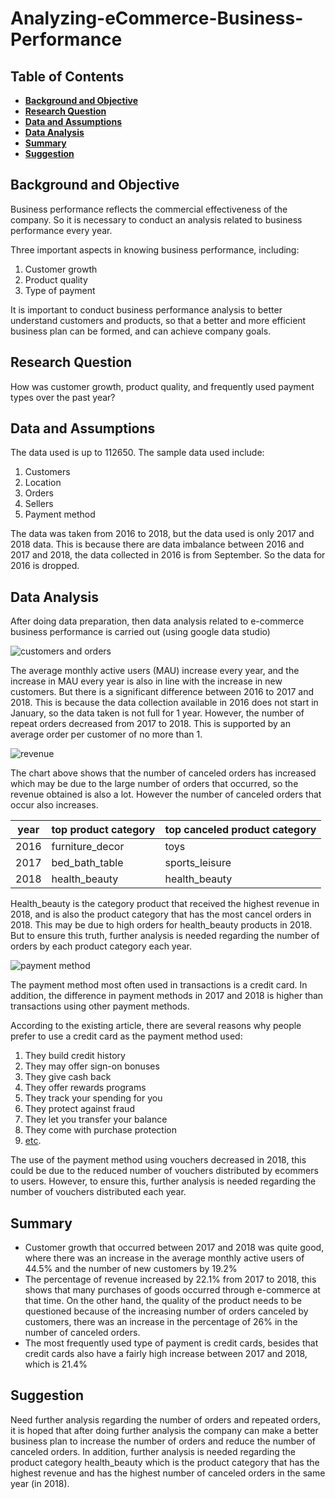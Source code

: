 Analyzing-eCommerce-Business-Performance
===

## Table of Contents
* **[Background and Objective](#backg)**
* **[Research Question](#quest)**
* **[Data and Assumptions](#datas)**
* **[Data Analysis](#analys)**
* **[Summary](#summary)**
* **[Suggestion](#suggest)**

<a name="backg"></a>
## Background and Objective
Business performance reflects the commercial effectiveness of the company. So it is necessary to conduct an analysis related to business performance every year.

Three important aspects in knowing business performance, including:
1. Customer growth
2. Product quality
3. Type of payment

It is important to conduct business performance analysis to better understand customers and products, so that a better and more efficient business plan can be formed, and can achieve company goals.

<a name="quest"></a>
## Research Question
How was customer growth, product quality, and frequently used payment types over the past year?

<a name="datas"></a>
## Data and Assumptions
The data used is up to 112650.
The sample data used include:
1. Customers
2. Location
3. Orders
4. Sellers
5. Payment method

The data was taken from 2016 to 2018, but the data used is only 2017 and 2018 data. This is because there are data imbalance between 2016 and 2017 and 2018, the data collected in 2016 is from September. So the data for 2016 is dropped.

<a name="analys"></a>
## Data Analysis
After doing data preparation, then data analysis related to e-commerce business performance is carried out (using google data studio)

![customers and orders](https://user-images.githubusercontent.com/105115689/171444536-0d39f99f-298e-4f3f-bea6-8630a04bed08.png)

The average monthly active users (MAU) increase every year, and the increase in MAU every year is also in line with the increase in new customers. But there is a significant difference between 2016 to 2017 and 2018. This is because the data collection available in 2016 does not start in January, so the data taken is not full for 1 year.
However, the number of repeat orders decreased from 2017 to 2018. This is supported by an average order per customer of no more than 1.

![revenue](https://user-images.githubusercontent.com/105115689/171444661-35b252ae-d6b5-4ed9-b11c-f867590d6684.png)

The chart above shows that the number of canceled orders has increased which may be due to the large number of orders that occurred, so the revenue obtained is also a lot. However the number of canceled orders that occur also increases.

| year | top product category | top canceled product category |
| --- | --- | --- |
| 2016 | furniture_decor | toys |
| 2017 | bed_bath_table | sports_leisure |
| 2018 | health_beauty | health_beauty |

Health_beauty is the category product that received the highest revenue in 2018, and is also the product category that has the most cancel orders in 2018.
This may be due to high orders for health_beauty products in 2018. But to ensure this truth, further analysis is needed regarding the number of orders by each product category each year.

![payment method](https://user-images.githubusercontent.com/105115689/171444702-065b0d05-6215-49f4-996a-71e6e4b5519d.png)

The payment method most often used in transactions is a credit card. In addition, the difference in payment methods in 2017 and 2018 is higher than transactions using other payment methods.

According to the existing article, there are several reasons why people prefer to use a credit card as the payment method used:
1. They build credit history
2. They may offer sign-on bonuses
3. They give cash back
4. They offer rewards programs
5. They track your spending for you
6. They protect against fraud
7. They let you transfer your balance
8. They come with purchase protection
9. [etc](https://www.moneyunder30.com/advantages-to-using-a-credit-card).

The use of the payment method using vouchers decreased in 2018, this could be due to the reduced number of vouchers distributed by ecommers to users. However, to ensure this, further analysis is needed regarding the number of vouchers distributed each year.


<a name="summary"></a>
## Summary
- Customer growth that occurred between 2017 and 2018 was quite good, where there was an increase in the average monthly active users of 44.5% and the number of new customers by 19.2%
- The percentage of revenue increased by 22.1% from 2017 to 2018, this shows that many purchases of goods occurred through e-commerce at that time. On the other hand, the quality of the product needs to be questioned because of the increasing number of orders canceled by customers, there was an increase in the percentage of 26% in the number of canceled orders.
- The most frequently used type of payment is credit cards, besides that credit cards also have a fairly high increase between 2017 and 2018, which is 21.4%

<a name="suggest"></a>
## Suggestion
Need further analysis regarding the number of orders and repeated orders, it is hoped that after doing further analysis the company can make a better business plan to increase the number of orders and reduce the number of canceled orders.
In addition, further analysis is needed regarding the product category health_beauty which is the product category that has the highest revenue and has the highest number of canceled orders in the same year (in 2018).
